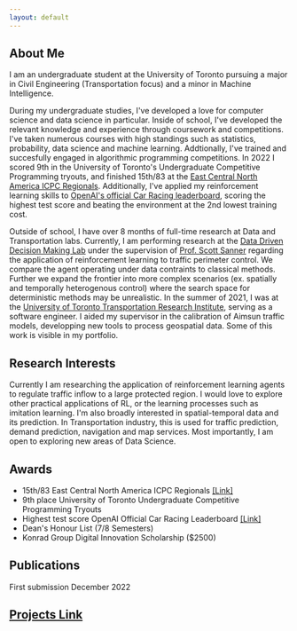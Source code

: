 ```yaml
---
layout: default
---
```

## About Me

I am an undergraduate student at the University of Toronto pursuing a major in Civil Engineering (Transportation focus) and a minor in Machine Intelligence. 

During my undergraduate studies, I've developed a love for computer science and data science in particular. Inside of school, I've developed the relevant knowledge and experience through coursework and competitions. I've taken numerous courses with high standings such as statistics, probability, data science and machine learning. Addtionally, I've trained and succesfully engaged in algorithmic programming competitions. In 2022 I scored 9th in the University of Toronto's Undergraduate Competitive Programming tryouts, and finished 15th/83 at the [East Central North America ICPC Regionals](https://icpc.global/regionals/finder/East-Central-NA-2021/standings). Additionally, I've applied my reinforcement learning skills to [OpenAI's official Car Racing leaderboard](https://github.com/openai/gym/wiki/Leaderboard), scoring the highest test score and beating the environment at the 2nd lowest training cost.

Outside of school, I have over 8 months of full-time research at Data and Transportation labs. Currently, I am performing research at the [Data Driven Decision Making Lab](https://d3m.mie.utoronto.ca/) under the supervision of [Prof. Scott Sanner](https://d3m.mie.utoronto.ca/members/ssanner/) regarding the application of reinforcement learning to traffic perimeter control. We compare the agent operating under data contraints to classical methods. Further we expand the frontier into more complex scenarios (ex. spatially and temporally heterogenous control) where the search space for deterministic methods may be unrealistic. In the summer of 2021, I was at the [University of Toronto Transportation Research Institute](https://uttri.utoronto.ca/), serving as a software engineer. I aided my supervisor in the calibration of Aimsun traffic models, developping new tools to process geospatial data. Some of this work is visible in my portfolio. 

## Research Interests
Currently I am researching the application of reinforcement learning agents to regulate traffic inflow to a large protected region. I would love to explore other practical applications of RL, or the learning processes such as imitation learning. I'm also broadly interested in spatial-temporal data and its prediction. In Transportation industry, this is used for traffic prediction, demand prediction, navigation and map services. Most importantly, I am open to exploring new areas of Data Science.

## Awards
- 15th/83 East Central North America ICPC Regionals [[Link]](https://icpc.global/regionals/finder/East-Central-NA-2021/standings)
- 9th place University of Toronto Undergraduate Competitive Programming Tryouts
- Highest test score OpenAI Official Car Racing Leaderboard [[Link]](https://github.com/openai/gym/wiki/Leaderboard)
- Dean's Honour List (7/8 Semesters) 
- Konrad Group Digital Innovation Scholarship ($2500)

## Publications

First submission December 2022

## [Projects Link](./projects.html)

&nbsp;

&nbsp;

